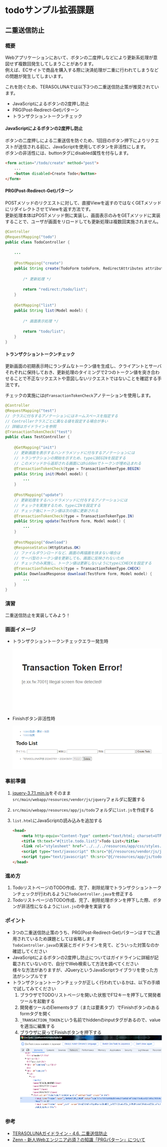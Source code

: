 # todoサンプル拡張課題
## 二重送信防止
### 概要
Webアプリケーションにおいて、ボタンの二度押しなどにより更新系処理が意図せず複数回発生してしまうことがあります。  
例えば、ECサイトで商品を購入する際に決済処理が二重に行われてしまうなどの問題が発生してしまいます。

これを防ぐため、TERASOLUNAでは以下3つの二重送信防止策が推奨されています。
- JavaScriptによるボタンの2度押し防止
- PRG(Post-Redirect-Get)パターン
- トランザクショントークンチェック

#### JavaScriptによるボタンの2度押し防止
ボタンの二度押しによる二重送信を防ぐため、1回目のボタン押下によりリクエストが送信される前に、JavaScriptを使用してボタンを非活性にします。  
ボタンの非活性には、buttonタグにdisabled属性を付与します。

```html
<form action="/todo/create" method="post">
    ...
    <button disabled>Create Todo</button>
</form>
```

#### PRG(Post-Redirect-Get)パターン
POSTメソッドのリクエストに対して、直接Viewを返すのではなくGETメソッドにリダイレクトさせてViewを返す方法です。  
更新処理本体はPOSTメソッド側に実装し、画面表示のみをGETメソッドに実装することで、ユーザが画面をリロードしても更新処理は複数回実施されません。

```java
@Controller
@RequestMapping("todo")
public class TodoController {

    ...

    @PostMapping("create")
    public String create(TodoForm todoForm, RedirectAttributes attributes) {

        /* 更新処理 */

        return "redirect:/todo/list";
    }

    @GetMapping("list")
    public String list(Model model) {

        /* 画面表示処理 */

        return "todo/list";
    }
}
```

#### トランザクショントークンチェック
更新画面の初期表示時にランダムなトークン値を生成し、クライアントとサーバそれぞれに保持しておき、更新処理のタイミングで2つのトークン値を突き合わせることで不正なリクエストや意図しないリクエストではないことを確認する手法です。

チェックの実施には`@TransactionTokenCheck`アノテーションを使用します。

```java
@Controller
@RequestMapping("test")
// クラスに付与するアノテーションにはネームスペースを指定する
// Controllerクラスごとに異なる値を設定する場合が多い
// 詳細はガイドラインを参照
@TransactionTokenCheck("test")
public class TestController {

    @GetMapping("init")
    // 更新画面を表示するハンドラメソッドに付与するアノテーションには
    // トランザクションの開始を示すため、typeにBEGINを設定する
    // このメソッドから返却される画面にはhiddenでトークンが埋め込まれる
    @TransactionTokenCheck(type = TransactionTokenType.BEGIN)
    public String init(Model model) {
        ...
    }

    @PostMapping("update")
    // 更新処理をするハンドラメソッドに付与するアノテーションには
    // チェックを実施するため、typeにINを設定する
    // チェック後にトークン値は次の値に更新される
    @TransactionTokenCheck(type = TransactionTokenType.IN)
    public String update(TestForm form, Model model) {
        ...
    }

    @PostMapping("download")
    @ResponseStatus(HttpStatus.OK)
    // ファイルダウンロードなど、画面の再描画を挟まない場合は
    // サーバ型のトークン値を更新しても、画面に反映されないため
    // チェックのみ実施し、トークン値は更新しないようにtypeにCHECKを設定する
    @TransactionTokenCheck(type = TransactionTokenType.CHECK)
    public DownloadResponse download(TestForm form, Model model) {
        ...
    }
}
```

### 演習
二重送信防止を実装してみよう！

### 画面イメージ
- トランザクショントークンチェックエラー発生時

  ![画面イメージ1](./pic1.PNG "画面イメージ1")

- Finishボタン非活性時

  ![画面イメージ2](./pic2.PNG "画面イメージ2")

### 事前準備
1. [jquery-3.7.1.min.js](jquery-3.7.1.min.js)をそのまま`src/main/webapp/resources/vendor/js/jquery`フォルダに配置する

2. `src/main/webapp/resources/app/js/todo`フォルダに`list.js`を作成する

3. `list.html`にJavaScriptの読み込みを追加する
   ```html
   <head>
       <meta http-equiv="Content-Type" content="text/html; charset=UTF-8">
       <title th:text="#{title.todo.list}">Todo List</title>
       <link rel="stylesheet" href="../../../resources/app/css/styles.css" th:href="@{/resources/app/css/styles.css}">
       <script type="text/javascript" th:src="@{/resources/vendor/js/jquery/jquery-3.7.1.min.js}"></script>
       <script type="text/javascript" th:src="@{/resources/app/js/todo/list.js}"></script>
   </head>
   ```

### 進め方
1. TodoリストページのTODO作成、完了、削除処理でトランザクショントークンチェックが行われるように`TodoController.java`を修正する
2. TodoリストページのTODO作成、完了、削除処理ボタンを押下した際、ボタンが非活性になるように`list.js`の中身を実装する

### ポイント
- 3つの二重送信防止策のうち、PRG(Post-Redirect-Get)パターンはすでに適用されているため課題としては省略します  
  `TodoController.java`の実装とガイドラインを見て、どういった対策なのか確認してください
- JavaScriptによるボタンの2度押し防止についてはガイドラインに詳細が記載されていないので、自分でWeb検索して方法を調べてください  
  様々な方法がありますが、JQueryというJavaScriptライブラリを使った方法がシンプルです
- トランザクショントークンチェックが正しく行われているかは、以下の手順で試してみてください
   1. ブラウザでTODOリストページを開いた状態でF12キーを押下して開発者ツールを起動する
   2. 開発者ツールのElementsタブ（または要素タブ）でFinishボタンのあるformタグを開く
   3. `_TRANSACTION_TOKEN`という名前でhiddenのinputタグがあるので、valueを適当に編集する
   4. ブラウザに戻ってFinishボタンを押下する
   ![開発者ツール](./pic3.PNG "開発者ツール")

### 参考
- [TERASOLUNAガイドライン - 4.6. 二重送信防止](https://terasolunaorg.github.io/guideline/current/ja/ArchitectureInDetail/WebApplicationDetail/DoubleSubmitProtection.html)
- [Zenn - 新人Webエンジニア必須？の知識「PRGパターン」について](https://zenn.dev/imah/articles/3d186a6462ecc8)